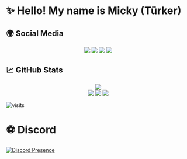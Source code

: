 # ✨ Hello! My name is Micky (Türker)

## 🌍 Social Media

<p align="center">
    <a href="http://instagram.com/turkerqwe"><img src="https://img.shields.io/badge/instagram%20-FF08B4.svg?&style=for-the-badge&logo=instagram&logoColor=white" /></a>
    <a href="https://discord.com/users/852798440680456212"><img src="https://img.shields.io/badge/discord%20-7289DA.svg?&style=for-the-badge&logo=discord&logoColor=white" /></a>
    <a href="https://github.com/micky3000"><img src="https://img.shields.io/badge/github%20-1d202b.svg?&style=for-the-badge&logo=github&logoColor=white" /></a>
    <a href="https://turker.live"><img src="https://img.shields.io/badge/Website%20-1d202b.svg?&style=for-the-badge" /></a>
</p>

## 📈 GitHub Stats

<p align="center">
    <img src="https://github-readme-stats.vercel.app/api?username=micky3000&show_icons=true&hide_title=true&theme=radical&text_color=FF9DD9&count_private=true&include_all_commits=true" /><br>
    <img src="https://github-readme-stats.vercel.app/api/top-langs/?username=micky3000&layout=compact&text_color=FF9DD9&title_color=FF9DD9&bg_color=141321&count_private=true&include_all_commits=true&langs_count=10&hide_title=true" />
    <img src="https://github-profile-trophy.vercel.app/?username=micky3000&theme=radical" />
    <img src="https://activity-graph.herokuapp.com/graph?username=micky3000&bg_color=141321&color=FF9DD9&line=FF9DD9&point=9dffc3" />
</p>

![visits](https://komarev.com/ghpvc/?username=micky3000)

# ⚽ Discord
[![Discord Presence](https://lanyard.cnrad.dev/api/852798440680456212)](https://discord.com/users/852798440680456212)
